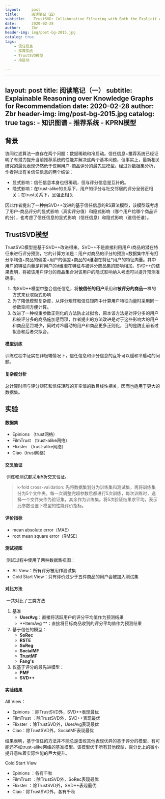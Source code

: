 ```yaml
---
layout:     post
title:      阅读笔记（四）
subtitle:    TrustSVD: Collaborative Filtering with Both the Explicit and Implicit Influence of User Trust and of Item Ratings
date:       2020-02-28
author:     Zbr
header-img: img/post-bg-2015.jpg
catalog: true
tags:
    - 信任信息
    - 推荐系统
    - TrustSVD模型
    - 冷启动
    
---
```


---
layout:     post
title:      阅读笔记（一）
subtitle:   Explainable Reasoning over Knowledge Graphs for Recommendation
date:       2020-02-28
author:     Zbr
header-img: img/post-bg-2015.jpg
catalog: true
tags:
    - 知识图谱
    - 推荐系统
    - KPRN模型
---

## 背景

​	协同过滤算法一直存在两个问题：数据稀疏和冷启动。信任信息+推荐系统已经证明了有潜力提升当前推荐系统的性能并解决这两个基本问题，但事实上，最新相关研究的最优表现仍然低于仅用用户-商品评分的最先进模型。经过对数据集分析，作者得出有关信任信息的两个结论：

* 显式影响：信任信息本身也很稀疏，但与评分信息是互补的。
* 隐式影响：在trust-alike的关系下，用户的评分与社交邻居的评分呈弱正相关；在trust关系下，呈强正相关  

​	因此作者提出了一种由SVD++改进的基于信任信息的RS算法模型，该模型既考虑了用户-商品评分的显式影响（真实评分值）和隐式影响（哪个用户给哪个商品评的分），也考虑了信任信息的显式影响（信任信息）和隐式影响（谁信任谁）。



## TrustSVD模型

​	TrustSVD模型是基于SVD++改进得来。SVD++不是直接利用用户/商品的潜在特征来进行评分预测，它的计算方法是：用户对商品的评分的预测=数据集中所有打分平均值+商品的偏差+用户的偏差+商品的d维潜在特征*用户的特征向量。其中用户的特征向量是将用户的d维潜在特征与被评分商品集的影响相加。SVD++的结果表明，将被该用户评分的商品集合对该用户的隐式影响纳入考虑可以提升预测准确率。

1. 向SVD++模型中整合信任信息，将**被信任的用户**采用和**被评分的商品**一样的方式来获取隐式影响
2. 为了降低模型复杂度，从评分矩阵和信任矩阵中计算用户特征向量时采用同一参数空间方便计算。
3. 改进了一种权重参数正则化的方法防止过拟合，原本该方法是对评分多的用户和被评分多的商品施加惩罚项，作者提出的方法改进是对于这些影响大的用户和商品惩罚减少，同时对冷启动的用户和商品更多正则化，目的是防止前者过拟合和后者欠拟合。

#### 模型训练

​	训练过程中证实在非极端情况下，信任信息和评分信息的互补可以缓和冷启动的问题。

#### 复杂度分析

​	总计算时间与评分矩阵和信任矩阵的非空值的数目线性相关，因而也适用于更大的数据集。



## 实验

#### 数据集

* Epinions （trust网络）
* FilmTrust （trust-alike网络）
* Flixster （trust-alike网络）
* Ciao（trust网络）

#### 交叉验证

​	训练和测试都采用5折交叉验证。

> k-fold cross-validation: 先将数据集划分为训练集和测试集，再将训练集分为5个文件夹。每一次调整完超参数后都进行5次训练，每次训练时，选择一个文件夹作为验证集，其余作为训练集。将5次验证结果求平均，表示此参数设置下模型的性能评价指标。

#### 评价指标

* mean absolute error（MAE）
* root mean square error（RMSE）

#### 测试视图

​	测试过程中使用了两种数据集视图：

* All View：所有评分被用作测试集
* Cold Start View：只有评价过少于五件商品的用户会被加入测试集

#### 对比方法

​	一共对比了三类方法

1. 基准
   * **UserAvg**：直接将活跃用户的评分平均值作为预测结果
   * **ItemAvg **：直接将目标商品收到的评分平均值作为预测结果
2. 基于信任的模型：
   * **SoRec**
   * **RSTE**
   * **SoReg**
   * **SocialMF**
   * **TrustMF**
   * **Fang's**
3. 仅基于评分的最先进模型：
   * **PMF**
   * **SVD++**

#### 实验结果

All View：

* Epinions ：除TrustSVD外，SVD++表现最优
* FilmTrust ：除TrustSVD外，SVD++表现最优
* Flixster ：除TrustSVD外，UserAvg表现最优
* Ciao：除TrustSVD外，SocialMF表现最优

结果表明，基于信任的方法并不能总是击败其他表现优异的基于评分的模型，有可能还不如trust-alike网络的基准模型。该模型优于所有其他模型，百分比上的微小提升意味着实际性能的巨大提升。

Cold Start View

* Epinions ：各有千秋
* FilmTrust ：除TrustSVD外，SoRec表现最优
* Flixster ：除TrustSVD外，SVD++表现最优
* Ciao：除TrustSVD外，各有千秋
